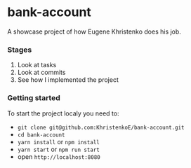# bank-account

A showcase project of how Eugene Khristenko does his job.

### Stages
1. Look at tasks
2. Look at commits
3. See how I implemented the project

### Getting started
To start the project localy you need to:

- `git clone git@github.com:KhristenkoE/bank-account.git`
- `cd bank-account`
- `yarn install` or `npm install`
- `yarn start` or `npm run start`
- open `http://localhost:8080`
